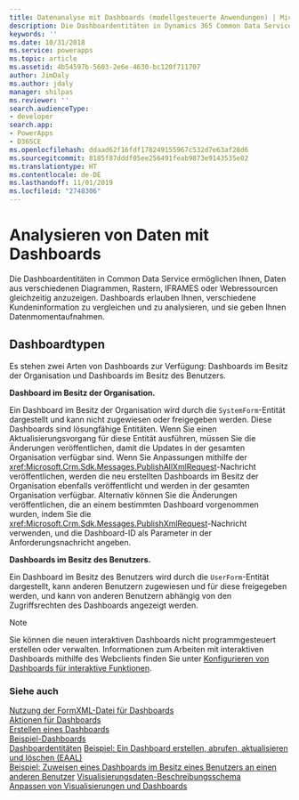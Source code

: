```yaml
---
title: Datenanalyse mit Dashboards (modellgesteuerte Anwendungen) | Microsoft Docs
description: Die Dashboardentitäten in Dynamics 365 Common Data Service ermöglichen Ihnen, Daten aus verschiedenen Diagrammen, Rastern, IFRAMES oder Webressourcen gleichzeitig anzuzeigen. Dashboards erlauben Ihnen, verschiedene Kundeninformation zu vergleichen und zu analysieren, und sie geben Ihnen Datenmomentaufnahmen.
keywords: ''
ms.date: 10/31/2018
ms.service: powerapps
ms.topic: article
ms.assetid: 4b54597b-5603-2e6e-4630-bc120f711707
author: JimDaly
ms.author: jdaly
manager: shilpas
ms.reviewer: ''
search.audienceType:
- developer
search.app:
- PowerApps
- D365CE
ms.openlocfilehash: ddaad62f16fdf178249155967c532d7e63af28d6
ms.sourcegitcommit: 8185f87dddf05ee256491feab9873e9143535e02
ms.translationtype: HT
ms.contentlocale: de-DE
ms.lasthandoff: 11/01/2019
ms.locfileid: "2748306"
---
```

# <a name="analyze-data-with-dashboards"></a>Analysieren von Daten mit Dashboards

<!-- https://docs.microsoft.com/dynamics365/customer-engagement/developer/customize-dev/analyze-data-with-dashboards -->

Die Dashboardentitäten in Common Data Service ermöglichen Ihnen, Daten aus verschiedenen Diagrammen, Rastern, IFRAMES oder Webressourcen gleichzeitig anzuzeigen. Dashboards erlauben Ihnen, verschiedene Kundeninformation zu vergleichen und zu analysieren, und sie geben Ihnen Datenmomentaufnahmen.  
  
## <a name="types-of-dashboards"></a>Dashboardtypen  
Es stehen zwei Arten von Dashboards zur Verfügung: Dashboards im Besitz der Organisation und Dashboards im Besitz des Benutzers.  
  
**Dashboard im Besitz der Organisation.**

Ein Dashboard im Besitz der Organisation wird durch die `SystemForm`-Entität dargestellt und kann nicht zugewiesen oder freigegeben werden. Diese Dashboards sind lösungfähige Entitäten. Wenn Sie einen Aktualisierungsvorgang für diese Entität ausführen, müssen Sie die Änderungen veröffentlichen, damit die Updates in der gesamten Organisation verfügbar sind. Wenn Sie Anpassungen mithilfe der <xref:Microsoft.Crm.Sdk.Messages.PublishAllXmlRequest>-Nachricht veröffentlichen, werden die neu erstellten Dashboards im Besitz der Organisation ebenfalls veröffentlicht und werden in der gesamten Organisation verfügbar. Alternativ können Sie die Änderungen veröffentlichen, die an einem bestimmten Dashboard vorgenommen wurden, indem Sie die <xref:Microsoft.Crm.Sdk.Messages.PublishXmlRequest>-Nachricht verwenden, und die Dashboard-ID als Parameter in der Anforderungsnachricht angeben.  
  
**Dashboards im Besitz des Benutzers.**

Ein Dashboard im Besitz des Benutzers wird durch die `UserForm`-Entität dargestellt, kann anderen Benutzern zugewiesen und für diese freigegeben werden, und kann von anderen Benutzern abhängig von den Zugriffsrechten des Dashboards angezeigt werden.  
  
> [!NOTE]
> Sie können die neuen interaktiven Dashboards nicht programmgesteuert erstellen oder verwalten. Informationen zum Arbeiten mit interaktiven Dashboards mithilfe des Webclients finden Sie unter [Konfigurieren von Dashboards für interaktive Funktionen](../../maker/model-driven-apps/configure-interactive-experience-dashboards.md). 
  
### <a name="see-also"></a>Siehe auch  
 [Nutzung der FormXML-Datei für Dashboards](understand-dashboards-dashboard-components-formxml.md)   
 [Aktionen für Dashboards](actions-dashboards.md)   
 [Erstellen eines Dashboards](create-dashboard.md)   
 [Beispiel-Dashboards](sample-dashboards.md)   
 [Dashboardentitäten](/dynamics365/customer-engagement/developer/customize-dev/dashboard-entities)   <!-- TODO: Need to find the topic in powerapps repo to link-->
 [Beispiel: Ein Dashboard erstellen, abrufen, aktualisieren und löschen (EAAL)](/dynamics365/customer-engagement/developer/customize-dev/sample-create-retrieve-update-delete-dashboard) <!-- TODO: Need to find the topic in powerapps repo to link-->  
 [Beispiel: Zuweisen eines Dashboards im Besitz eines Benutzers an einen anderen Benutzer](/dynamics365/customer-engagement/developer/customize-dev/sample-assign-user-owned-dashboard-another-user)  <!-- TODO: Need to find the topic in powerapps repo to link--> 
 [Visualisierungsdaten-Beschreibungsschema](visualization-data-description-schema.md)     
 [Anpassen von Visualisierungen und Dashboards](customize-visualizations-dashboards.md)
